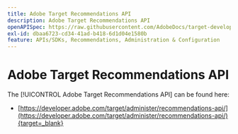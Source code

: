 ```yaml
---
title: Adobe Target Recommendations API
description: Adobe Target Recommendations API
openAPISpec: https://raw.githubusercontent.com/AdobeDocs/target-developers/main/src/models-api.json
exl-id: dbaa6723-cd34-41ad-b418-6d1d04e1580b
feature: APIs/SDKs, Recommendations, Administration & Configuration
---
```

# Adobe Target Recommendations API

The [!UICONTROL Adobe Target Recommendations API] can be found here:

* [https://developer.adobe.com/target/administer/recommendations-api/](https://developer.adobe.com/target/administer/recommendations-api/){target=_blank}
